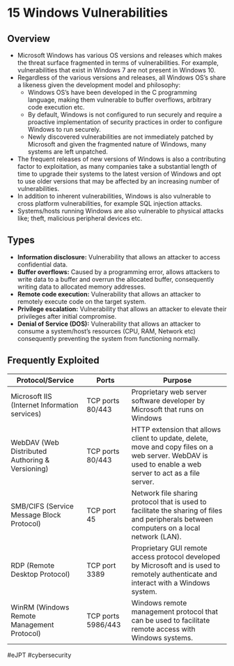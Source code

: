 # 15 Windows Vulnerabilities

## Overview

- Microsoft Windows has various OS versions and releases which makes the threat surface fragmented in terms of vulnerabilities. For example, vulnerabilities that exist in Windows 7 are not present in Windows 10.
- Regardless of the various versions and releases, all Windows OS’s share a likeness given the development model and philosophy:
	- Windows OS’s have been developed in the C programming language, making them vulnerable to buffer overflows, arbitrary code execution etc.
	- By default, Windows is not configured to run securely and require a proactive implementation of security practices in order to configure Windows to run securely.
	- Newly discovered vulnerabilities are not immediately patched by Microsoft and given the fragmented nature of Windows, many systems are left unpatched.
- The frequent releases of new versions of Windows is also a contributing factor to exploitation, as many companies take a substantial length of time to upgrade their systems to the latest version of Windows and opt to use older versions that may be affected by an increasing number of vulnerabilities.
- In addition to inherent vulnerabilities, Windows is also vulnerable to cross platform vulnerabilities, for example SQL injection attacks.
- Systems/hosts running Windows are also vulnerable to physical attacks like; theft, malicious peripheral devices etc.

## Types

- **Information disclosure:** Vulnerability that allows an attacker to access confidential data.
- **Buffer overflows:** Caused by a programming error, allows attackers to write data to a buffer and overrun the allocated buffer, consequently writing data to allocated memory addresses.
- **Remote code execution:** Vulnerability that allows an attacker to remotely execute code on the target system.
- **Privilege escalation:** Vulnerability that allows an attacker to elevate their privileges after initial compromise.
- **Denial of Service (DOS):** Vulnerability that allows an attacker to consume a system/host’s resources (CPU, RAM, Network etc) consequently preventing the system from functioning normally.

## Frequently Exploited

| **Protocol/Service**                            | **Ports**          | **Purpose**                                                                                                                                              |
| ----------------------------------------------- | ------------------ | -------------------------------------------------------------------------------------------------------------------------------------------------------- |
| Microsoft IIS (Internet Information services)   | TCP ports 80/443   | Proprietary web server software developer by Microsoft that runs on Windows                                                                              |
| WebDAV (Web Distributed Authoring & Versioning) | TCP ports 80/443   | HTTP extension that allows client to update, delete, move and copy files on a web server. WebDAV is used to enable a web server to act as a file server. |
| SMB/CIFS (Service Message Block Protocol)       | TCP port 45        | Network file sharing protocol that is used to facilitate the sharing of files and peripherals between computers on a local network (LAN).                |
| RDP (Remote Desktop Protocol)                   | TCP port 3389      | Proprietary GUI remote access protocol developed by Microsoft and is used to remotely authenticate and interact with a Windows system.                   |
| WinRM (Windows Remote Management Protocol)      | TCP ports 5986/443 | Windows remote management protocol that can be used to facilitate remote access with Windows systems.                                                    |

#eJPT #cybersecurity 